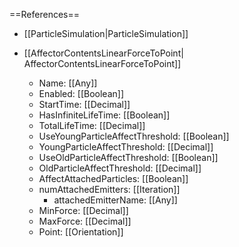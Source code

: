 ==References==
 * [[ParticleSimulation|ParticleSimulation]]

 * [[AffectorContentsLinearForceToPoint| AffectorContentsLinearForceToPoint]]
   * Name: [[Any]]
   * Enabled: [[Boolean]]
   * StartTime: [[Decimal]]
   * HasInfiniteLifeTime: [[Boolean]]
   * TotalLifeTime: [[Decimal]]
   * UseYoungParticleAffectThreshold: [[Boolean]]
   * YoungParticleAffectThreshold: [[Decimal]]
   * UseOldParticleAffectThreshold: [[Boolean]]
   * OldParticleAffectThreshold: [[Decimal]]
   * AffectAttachedParticles: [[Boolean]]
   * numAttachedEmitters: [[Iteration]]
     * attachedEmitterName: [[Any]]
   * MinForce: [[Decimal]]
   * MaxForce: [[Decimal]]
   * Point: [[Orientation]]

